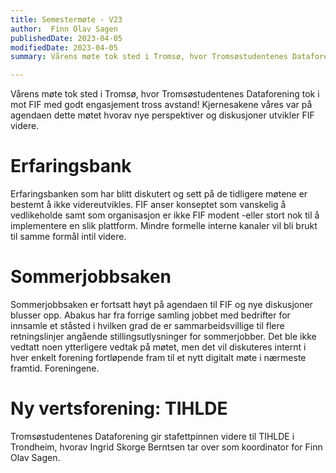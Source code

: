 ```yaml
---
title: Semestermøte - V23
author:  Finn Olav Sagen
publishedDate: 2023-04-05
modifiedDate: 2023-04-05
summary: Vårens møte tok sted i Tromsø, hvor Tromsøstudentenes Dataforening tok i mot FIF med godt engasjement tross avstand! Kjernesakene våres var på agendaen dette møtet hvorav nye perspektiver og diskusjoner utvikler FIF videre.

---
```


Vårens møte tok sted i Tromsø, hvor Tromsøstudentenes Dataforening tok i mot FIF med godt engasjement tross avstand! Kjernesakene våres var på agendaen dette møtet hvorav nye perspektiver og diskusjoner utvikler FIF videre.


# Erfaringsbank

Erfaringsbanken som har blitt diskutert og sett på de tidligere møtene er bestemt å ikke videreutvikles. FIF anser konseptet som vanskelig å vedlikeholde samt som organisasjon er ikke FIF modent -eller stort nok til å implementere en slik plattform. Mindre formelle interne kanaler vil bli brukt til samme formål intil videre.

# Sommerjobbsaken

Sommerjobbsaken er fortsatt høyt på agendaen til FIF og nye diskusjoner blusser opp. Abakus har fra forrige samling jobbet med bedrifter for innsamle et ståsted i hvilken grad de er sammarbeidsvillige til flere retningslinjer angående stillingsutlysninger for sommerjobber. Det ble ikke vedtatt noen ytterligere vedtak på møtet, men det vil diskuteres internt i hver enkelt forening fortløpende fram til et nytt digitalt møte i nærmeste framtid. Foreningene.

# Ny vertsforening: TIHLDE

Tromsøstudentenes Dataforening gir stafettpinnen videre til TIHLDE i Trondheim, hvorav Ingrid Skorge Berntsen tar over som koordinator for Finn Olav Sagen.